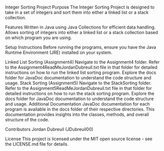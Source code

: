 Integer Sorting Project
Purpose
The Integer Sorting Project is designed to take in a set of integers and  sort them into either a linked list or a stack collection.

Features
Written in Java using Java Collections for efficient data handling.
Allows sorting of integers into either a linked list or a stack collection based on which program you are using.

Setup Instructions
Before running the programs, ensure you have the Java Runtime Environment (JRE) installed on your system.

Linked List Sorting (Assignment4)
Navigate to the Assignment4 folder.
Refer to the Assignment4ReadMeJordanDubreuil.txt file in that folder for detailed instructions on how to run the linked list sorting program.
Explore the docs folder for JavaDoc documentation to understand the code structure and usage.
Stack Sorting (Assignment5)
Navigate to the StackSorting folder.
Refer to the Assignment5ReadMeJordanDubreuil.txt file in that folder for detailed instructions on how to run the stack sorting program.
Explore the docs folder for JavaDoc documentation to understand the code structure and usage.
Additional Documentation
JavaDoc documentation for each program is available in the docs folder of their respective directories. This documentation provides insights into the classes, methods, and overall structure of the code.

Contributors
Jordan Dubreuil (JDubreuil00)

License
This project is licensed under the MIT open source license - see the LICENSE.md file for details.

